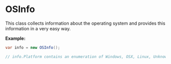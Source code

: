 ﻿# OSInfo

This class collects information about the operating system and provides this information in a very easy way.

**Example:**

```C#
var info = new OSInfo();

// info.Platform contains an enumeration of Windows, OSX, Linux, Unknown
```

